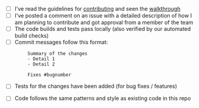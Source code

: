 <!--
Please check whether the PR fulfills these requirements
-->

- [ ] I've read the guidelines for [contributing](CONTRIBUTING.md) and seen the [walkthrough](https://youtu.be/9OMxy1wal1s?t=1869)
- [ ] I've posted a comment on an issue with a detailed description of how I am planning to contribute and got approval from a member of the team
- [ ] The code builds and tests pass locally (also verified by our automated build checks)
- [ ] Commit messages follow this format:
```
        Summary of the changes
        - Detail 1
        - Detail 2

        Fixes #bugnumber
```
- [ ] Tests for the changes have been added (for bug fixes / features)
- [ ] Code follows the same patterns and style as existing code in this repo

